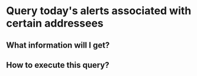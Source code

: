 # Query today's alerts associated with certain addressees

## What information will I get?



## How to execute this query?



